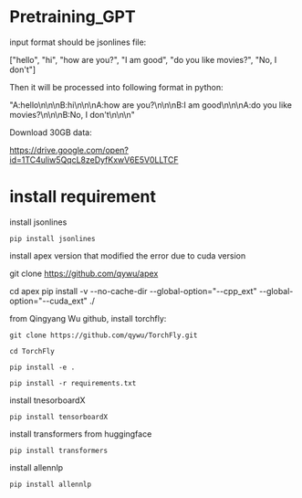 # Pretraining_GPT

input format should be jsonlines file:

["hello", "hi", "how are you?", "I am good", "do you like movies?", "No, I don't"]

Then it will be processed into following format in python:

"A:hello\n\n\nB:hi\n\n\nA:how are you?\n\n\nB:I am good\n\n\nA:do you like movies?\n\n\nB:No, I don't\n\n\n"


Download 30GB data:

https://drive.google.com/open?id=1TC4uliw5QqcL8zeDyfKxwV6E5V0LLTCF


# install requirement 
install jsonlines

```pip install jsonlines```

install apex version that modified the error due to cuda version

git clone https://github.com/qywu/apex

cd apex
pip install -v --no-cache-dir
 --global-option="--cpp_ext"
  --global-option="--cuda_ext" ./


from Qingyang Wu github, install torchfly:

```git clone https://github.com/qywu/TorchFly.git```

```cd TorchFly```

`pip install -e .`

`pip install -r requirements.txt`

install tnesorboardX

`pip install tensorboardX`

install transformers from huggingface

`pip install transformers`

install allennlp

`pip install allennlp`


